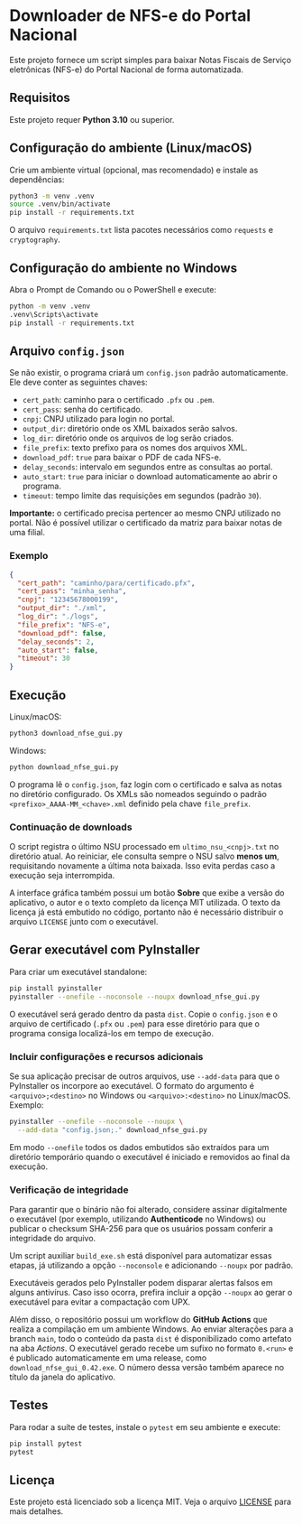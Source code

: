 # Downloader de NFS-e do Portal Nacional

Este projeto fornece um script simples para baixar Notas Fiscais de Serviço eletrônicas (NFS-e) do Portal Nacional de forma automatizada.

## Requisitos

Este projeto requer **Python 3.10** ou superior.

## Configuração do ambiente (Linux/macOS)

Crie um ambiente virtual (opcional, mas recomendado) e instale as dependências:

```bash
python3 -m venv .venv
source .venv/bin/activate
pip install -r requirements.txt
```

O arquivo `requirements.txt` lista pacotes necessários como `requests` e `cryptography`.

## Configuração do ambiente no Windows

Abra o Prompt de Comando ou o PowerShell e execute:

```cmd
python -m venv .venv
.venv\Scripts\activate
pip install -r requirements.txt
```

## Arquivo `config.json`

Se não existir, o programa criará um `config.json` padrão automaticamente. Ele deve conter as seguintes chaves:

- `cert_path`: caminho para o certificado `.pfx` ou `.pem`.
- `cert_pass`: senha do certificado.
- `cnpj`: CNPJ utilizado para login no portal.
- `output_dir`: diretório onde os XML baixados serão salvos.
- `log_dir`: diretório onde os arquivos de log serão criados.
- `file_prefix`: texto prefixo para os nomes dos arquivos XML.
- `download_pdf`: `true` para baixar o PDF de cada NFS-e.
- `delay_seconds`: intervalo em segundos entre as consultas ao portal.
- `auto_start`: `true` para iniciar o download automaticamente ao abrir o programa.
- `timeout`: tempo limite das requisições em segundos (padrão `30`).

**Importante:** o certificado precisa pertencer ao mesmo CNPJ utilizado no portal. Não é possível utilizar o certificado da matriz para baixar notas de uma filial.

### Exemplo

```json
{
  "cert_path": "caminho/para/certificado.pfx",
  "cert_pass": "minha_senha",
  "cnpj": "12345678000199",
  "output_dir": "./xml",
  "log_dir": "./logs",
  "file_prefix": "NFS-e",
  "download_pdf": false,
  "delay_seconds": 2,
  "auto_start": false,
  "timeout": 30
}
```

## Execução

Linux/macOS:

```bash
python3 download_nfse_gui.py
```

Windows:

```cmd
python download_nfse_gui.py
```

O programa lê o `config.json`, faz login com o certificado e salva as notas no diretório configurado.
Os XMLs são nomeados seguindo o padrão `<prefixo>_AAAA-MM_<chave>.xml` definido
pela chave `file_prefix`.

### Continuação de downloads

O script registra o último NSU processado em `ultimo_nsu_<cnpj>.txt` no
diretório atual. Ao reiniciar, ele consulta sempre o NSU salvo **menos um**,
requisitando novamente a última nota baixada. Isso evita perdas caso a
execução seja interrompida.

A interface gráfica também possui um botão **Sobre** que exibe a versão do
aplicativo, o autor e o texto completo da licença MIT utilizada. O texto da
licença já está embutido no código, portanto não é necessário distribuir o
arquivo `LICENSE` junto com o executável.

## Gerar executável com PyInstaller

Para criar um executável standalone:

```bash
pip install pyinstaller
pyinstaller --onefile --noconsole --noupx download_nfse_gui.py
```
O executável será gerado dentro da pasta `dist`.
Copie o `config.json` e o arquivo de certificado (`.pfx` ou `.pem`) para esse
diretório para que o programa consiga localizá-los em tempo de execução.

### Incluir configurações e recursos adicionais

Se sua aplicação precisar de outros arquivos, use `--add-data` para que o
PyInstaller os incorpore ao executável. O formato do argumento é
`<arquivo>;<destino>` no Windows ou `<arquivo>:<destino>` no Linux/macOS. Exemplo:

```bash
pyinstaller --onefile --noconsole --noupx \
  --add-data "config.json;." download_nfse_gui.py
```

Em modo `--onefile` todos os dados embutidos são extraídos para um diretório
temporário quando o executável é iniciado e removidos ao final da execução.

### Verificação de integridade

Para garantir que o binário não foi alterado, considere assinar digitalmente o
executável (por exemplo, utilizando **Authenticode** no Windows) ou publicar o
checksum SHA-256 para que os usuários possam conferir a integridade do arquivo.

Um script auxiliar `build_exe.sh` está disponível para automatizar essas etapas,
já utilizando a opção `--noconsole` e adicionando `--noupx` por padrão.

Executáveis gerados pelo PyInstaller podem disparar alertas falsos em alguns
antivírus. Caso isso ocorra, prefira incluir a opção `--noupx` ao gerar o
executável para evitar a compactação com UPX.

Além disso, o repositório possui um workflow do **GitHub Actions** que realiza
a compilação em um ambiente Windows. Ao enviar alterações para a branch
`main`, todo o conteúdo da pasta `dist` é disponibilizado como artefato na aba
*Actions*. O executável gerado recebe um sufixo no formato `0.<run>` e é
publicado automaticamente em uma release, como `download_nfse_gui_0.42.exe`.
O número dessa versão também aparece no título da janela do aplicativo.

## Testes

Para rodar a suíte de testes, instale o `pytest` em seu ambiente e execute:

```bash
pip install pytest
pytest
```

## Licença

Este projeto está licenciado sob a licença MIT. Veja o arquivo [LICENSE](LICENSE) para mais detalhes.

